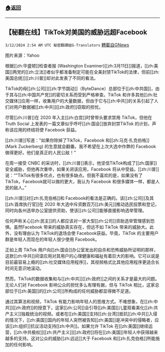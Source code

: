 ###  [:house:返回](README.md)
---


## 【秘翻在线】TikTok对美国的威胁远超Facebook
`3/12/2024 2:54 AM UTC 秘密翻譯組G-Translators` [轉載自GNews](https://gnews.org/articles/2385932)

图片来源：Yahoo

根据[[zh:华盛顿]]检查者报 (Washington Examiner)[[zh:3月11日]]报道，[[zh:美国]]两党的[[zh:立法]]者似乎都准备制定可能在全美封禁TikTok的法律，但前[[zh:美国总统]][[zh:川普]]却对此发表了不同的看法。

TikTok的母[[zh:公司]][[zh:字节跳动]]（ByteDance）总部位于[[zh:中共国]]，由于其与[[zh:中国共产党]]的密切关系而受到严格审查。TikTok 和许多其他[[zh:社交媒体]]应用一样，收集用户的大量数据，但由于它与[[zh:中共]]的关系引起了人们对用户数据被[[zh:中共]][[zh:政府]]窃取的担忧。

尽管[[zh:川普]]在 2020 年入主[[zh:白宫]]时曾带头要求禁用 TikTok，但他在 Truth Social 上发表的一篇文章似乎呼吁[[zh:国会]]放弃封禁TikTok 的计划，声称该应用的终结将使 Facebook 获益。

[[zh:川普]]写道："如果你除掉了TikTok，Facebook 和[[zh:马克·扎克伯格]] (Mark Zuckerberg) 的生意就会翻番。我不希望在上次大选中作弊的 Facebook 做得更好。他们是真正的人民公敌！"

在周一接受 CNBC 的采访时，[[zh:川普]]表示，他坚信TikTok构成了[[zh:国家]]安全威胁，但他再次重申，如果关闭该应用，Facebook 将从中受益。[[zh:川普]]说：“"TikTok有很多优点，也有很多缺点。但我不喜欢的是，如果没有了 TikTok，Facebook就可以做的更大，我认为 Facebook 和很多媒体一样，都是人民的敌人。”

[[zh:川普]]对[[zh:扎克伯格]]和 Facebook的看法是正确的。该[[zh:公司]]及其[[zh:首席执行官]]在 2020 年大选中斥资数百万[[zh:美元]]推动选民投票和登记，同时向各州选举办公室提供资助，使该[[zh:公司]]能够直接影响选举管理。

任何声称关心[[zh:民主]]的人都应该对一家大型[[zh:公司]]资助选举管理感到恐惧。虽然Facebook 带来的威胁真实存在，但远不如 TikTok 带来的威胁大。此外，没有理由认为 TikTok的退场会使 Facebook获益。毕竟，TikTok 的主要用户群是年轻人而现在的年轻人很少使用 Facebook。

正如上周 TikTok 用户向[[zh:国会]]办公室发出的自杀和恐怖威胁所证明的那样，这款[[zh:中共]]间谍应用对其用户的心理健康和福祉有着巨大的影响。它可以说是目前最容易上瘾的[[zh:社交媒体应用程序]]，其视频格式比其他应用程序更适合长时间无意识地滚动。

然而，TikTok的数据收集和与[[zh:中共]][[zh:政府]]之间的关系才是最大的问题。无论人们对 Facebook 影响公众的担忧多么有理有据，但与 TikTok 相比，这家总部位于[[zh:美国]]的[[zh:公司]]所构成的任何威胁都显得微不足道。

通过其算法和视频，TikTok 有能力影响年轻人的思维方式。不难想象，在[[zh:中共]][[zh:政府]]的授意下，这家[[zh:公司]]会引导[[zh:美国]]儿童观看美化[[zh:共产主义]]独裁统治的视频。或者在[[zh:美国]]支持[[zh:台湾]]抵抗[[zh:中共]]入侵的情况下，[[zh:美国]]国内的年轻人突然被告知[[zh:美国]]是冲突中的侵略者，应该[[zh:组织]]抗议活动支持[[zh:中共]]。如果允许 TikTok 在[[zh:美国]]继续运营，[[zh:中共极权]][[zh:共产主义]][[zh:政府]]将在[[zh:美国]]年轻人中获得越来越多的支持。这对公众的威胁[[zh:远远]]大于 Facebook 和[[zh:扎克伯格]]所能施加的任何影响。
